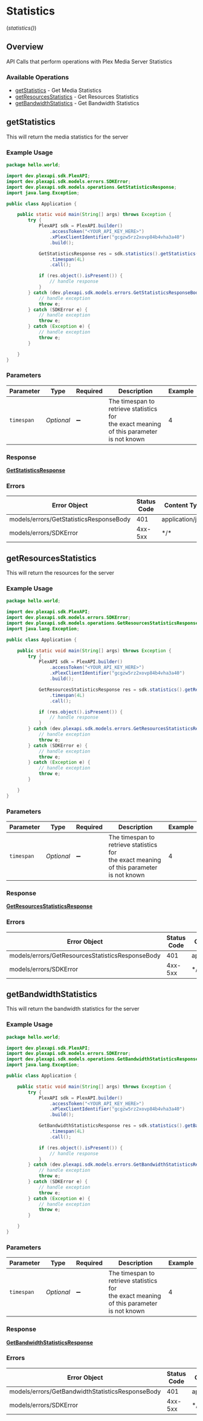 # Statistics
(*statistics()*)

## Overview

API Calls that perform operations with Plex Media Server Statistics


### Available Operations

* [getStatistics](#getstatistics) - Get Media Statistics
* [getResourcesStatistics](#getresourcesstatistics) - Get Resources Statistics
* [getBandwidthStatistics](#getbandwidthstatistics) - Get Bandwidth Statistics

## getStatistics

This will return the media statistics for the server

### Example Usage

```java
package hello.world;

import dev.plexapi.sdk.PlexAPI;
import dev.plexapi.sdk.models.errors.SDKError;
import dev.plexapi.sdk.models.operations.GetStatisticsResponse;
import java.lang.Exception;

public class Application {

    public static void main(String[] args) throws Exception {
        try {
            PlexAPI sdk = PlexAPI.builder()
                .accessToken("<YOUR_API_KEY_HERE>")
                .xPlexClientIdentifier("gcgzw5rz2xovp84b4vha3a40")
                .build();

            GetStatisticsResponse res = sdk.statistics().getStatistics()
                .timespan(4L)
                .call();

            if (res.object().isPresent()) {
                // handle response
            }
        } catch (dev.plexapi.sdk.models.errors.GetStatisticsResponseBody e) {
            // handle exception
            throw e;
        } catch (SDKError e) {
            // handle exception
            throw e;
        } catch (Exception e) {
            // handle exception
            throw e;
        }

    }
}
```

### Parameters

| Parameter                                                                                 | Type                                                                                      | Required                                                                                  | Description                                                                               | Example                                                                                   |
| ----------------------------------------------------------------------------------------- | ----------------------------------------------------------------------------------------- | ----------------------------------------------------------------------------------------- | ----------------------------------------------------------------------------------------- | ----------------------------------------------------------------------------------------- |
| `timespan`                                                                                | *Optional<Long>*                                                                          | :heavy_minus_sign:                                                                        | The timespan to retrieve statistics for<br/>the exact meaning of this parameter is not known<br/> | 4                                                                                         |

### Response

**[GetStatisticsResponse](../../models/operations/GetStatisticsResponse.md)**

### Errors

| Error Object                            | Status Code                             | Content Type                            |
| --------------------------------------- | --------------------------------------- | --------------------------------------- |
| models/errors/GetStatisticsResponseBody | 401                                     | application/json                        |
| models/errors/SDKError                  | 4xx-5xx                                 | \*\/*                                   |


## getResourcesStatistics

This will return the resources for the server

### Example Usage

```java
package hello.world;

import dev.plexapi.sdk.PlexAPI;
import dev.plexapi.sdk.models.errors.SDKError;
import dev.plexapi.sdk.models.operations.GetResourcesStatisticsResponse;
import java.lang.Exception;

public class Application {

    public static void main(String[] args) throws Exception {
        try {
            PlexAPI sdk = PlexAPI.builder()
                .accessToken("<YOUR_API_KEY_HERE>")
                .xPlexClientIdentifier("gcgzw5rz2xovp84b4vha3a40")
                .build();

            GetResourcesStatisticsResponse res = sdk.statistics().getResourcesStatistics()
                .timespan(4L)
                .call();

            if (res.object().isPresent()) {
                // handle response
            }
        } catch (dev.plexapi.sdk.models.errors.GetResourcesStatisticsResponseBody e) {
            // handle exception
            throw e;
        } catch (SDKError e) {
            // handle exception
            throw e;
        } catch (Exception e) {
            // handle exception
            throw e;
        }

    }
}
```

### Parameters

| Parameter                                                                                 | Type                                                                                      | Required                                                                                  | Description                                                                               | Example                                                                                   |
| ----------------------------------------------------------------------------------------- | ----------------------------------------------------------------------------------------- | ----------------------------------------------------------------------------------------- | ----------------------------------------------------------------------------------------- | ----------------------------------------------------------------------------------------- |
| `timespan`                                                                                | *Optional<Long>*                                                                          | :heavy_minus_sign:                                                                        | The timespan to retrieve statistics for<br/>the exact meaning of this parameter is not known<br/> | 4                                                                                         |

### Response

**[GetResourcesStatisticsResponse](../../models/operations/GetResourcesStatisticsResponse.md)**

### Errors

| Error Object                                     | Status Code                                      | Content Type                                     |
| ------------------------------------------------ | ------------------------------------------------ | ------------------------------------------------ |
| models/errors/GetResourcesStatisticsResponseBody | 401                                              | application/json                                 |
| models/errors/SDKError                           | 4xx-5xx                                          | \*\/*                                            |


## getBandwidthStatistics

This will return the bandwidth statistics for the server

### Example Usage

```java
package hello.world;

import dev.plexapi.sdk.PlexAPI;
import dev.plexapi.sdk.models.errors.SDKError;
import dev.plexapi.sdk.models.operations.GetBandwidthStatisticsResponse;
import java.lang.Exception;

public class Application {

    public static void main(String[] args) throws Exception {
        try {
            PlexAPI sdk = PlexAPI.builder()
                .accessToken("<YOUR_API_KEY_HERE>")
                .xPlexClientIdentifier("gcgzw5rz2xovp84b4vha3a40")
                .build();

            GetBandwidthStatisticsResponse res = sdk.statistics().getBandwidthStatistics()
                .timespan(4L)
                .call();

            if (res.object().isPresent()) {
                // handle response
            }
        } catch (dev.plexapi.sdk.models.errors.GetBandwidthStatisticsResponseBody e) {
            // handle exception
            throw e;
        } catch (SDKError e) {
            // handle exception
            throw e;
        } catch (Exception e) {
            // handle exception
            throw e;
        }

    }
}
```

### Parameters

| Parameter                                                                                 | Type                                                                                      | Required                                                                                  | Description                                                                               | Example                                                                                   |
| ----------------------------------------------------------------------------------------- | ----------------------------------------------------------------------------------------- | ----------------------------------------------------------------------------------------- | ----------------------------------------------------------------------------------------- | ----------------------------------------------------------------------------------------- |
| `timespan`                                                                                | *Optional<Long>*                                                                          | :heavy_minus_sign:                                                                        | The timespan to retrieve statistics for<br/>the exact meaning of this parameter is not known<br/> | 4                                                                                         |

### Response

**[GetBandwidthStatisticsResponse](../../models/operations/GetBandwidthStatisticsResponse.md)**

### Errors

| Error Object                                     | Status Code                                      | Content Type                                     |
| ------------------------------------------------ | ------------------------------------------------ | ------------------------------------------------ |
| models/errors/GetBandwidthStatisticsResponseBody | 401                                              | application/json                                 |
| models/errors/SDKError                           | 4xx-5xx                                          | \*\/*                                            |
